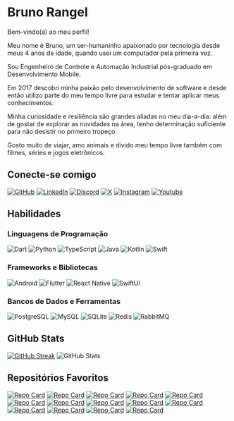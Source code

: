 # Bruno Rangel

Bem-vindo(a) ao meu perfil!

Meu nome é Bruno, um ser-humaninho apaixonado por tecnologia desde meus 4 anos de idade, quando usei um computador pela primeira vez.

Sou Engenheiro de Controle e Automação Industrial pós-graduado em Desenvolvimento Mobile.

Em 2017 descobri minha paixão pelo desenvolvimento de software e desde então utilizo parte do meu tempo livre para estudar e tentar aplicar meus conhecimentos.

Minha curiosidade e resiliência são grandes aliadas no meu dia-a-dia: além de gostar de explorar as novidades na área, tenho determinação suficiente para não desistir no primeiro tropeço.

Gosto muito de viajar, amo animais e divido meu tempo livre também com filmes, séries e jogos eletrônicos.

## Conecte-se comigo

[![GitHub](https://img.shields.io/badge/bmsrangel-100000?style=for-the-badge&logo=github&logoColor=white)](https://www.github.com/bmsrangel/)
[![LinkedIn](https://img.shields.io/badge/Bruno_Rangel-0077B5?style=for-the-badge&logo=linkedin&logoColor=white)](https://www.linkedin.com/in/bruno-machado-da-silva-rangel/)
[![Discord](https://img.shields.io/badge/bmsrangel-7289DA?style=for-the-badge&logo=discord&logoColor=white)](https://www.discordapp.com/users/bmsrangel/)
[![X](https://img.shields.io/badge/bmsrangel-000?style=for-the-badge&logo=x)](https://twitter.com/bmsrangel)
[![Instagram](https://img.shields.io/badge/bmsrangel-E4405F?style=for-the-badge&logo=instagram&logoColor=white)](https://www.instagram.com/bmsrangel/)
[![Youtube](https://img.shields.io/badge/bmsrangel1-FF0000?style=for-the-badge&logo=youtube&logoColor=white)](https://www.youtube.com/bmsrangel1/)

## Habilidades

### Linguagens de Programação

![Dart](https://img.shields.io/badge/Dart-0175C2?style=for-the-badge&logo=dart&logoColor=white)
![Python](https://img.shields.io/badge/Python-14354C?style=for-the-badge&logo=python&logoColor=white)
![TypeScript](https://img.shields.io/badge/TypeScript-007ACC?style=for-the-badge&logo=typescript&logoColor=white)
![Java](https://img.shields.io/badge/Java-ED8B00?style=for-the-badge&logo=openjdk&logoColor=white)
![Kotlin](https://img.shields.io/badge/Kotlin-0095D5?&style=for-the-badge&logo=kotlin&logoColor=white)
![Swift](https://img.shields.io/badge/Swift-FA7343?style=for-the-badge&logo=swift&logoColor=white)

### Frameworks e Bibliotecas

![Android](https://img.shields.io/badge/Android-3DDC84?style=for-the-badge&logo=android&logoColor=white)
![Flutter](https://img.shields.io/badge/Flutter-02569B?style=for-the-badge&logo=flutter&logoColor=white)
![React Native](https://img.shields.io/badge/React%20Native-000?style=for-the-badge&logo=react)
![SwiftUI](https://img.shields.io/badge/SwiftUI-FA7343?style=for-the-badge&logo=swift&logoColor=white)

### Bancos de Dados e Ferramentas

![PostgreSQL](https://img.shields.io/badge/PostgreSQL-316192?style=for-the-badge&logo=postgresql&logoColor=white)
![MySQL](https://img.shields.io/badge/MySQL-00000F?style=for-the-badge&logo=mysql&logoColor=white)
![SQLite](https://img.shields.io/badge/SQLite-07405E?style=for-the-badge&logo=sqlite&logoColor=white)
![Redis](https://img.shields.io/badge/redis-%23DD0031.svg?&style=for-the-badge&logo=redis&logoColor=white)
![RabbitMQ](https://img.shields.io/badge/rabbitmq-%23FF6600.svg?&style=for-the-badge&logo=rabbitmq&logoColor=white)

## GitHub Stats

[![GitHub Streak](https://streak-stats.demolab.com/?user=bmsrangel&theme=bear&background=000&border=30A3DC&dates=FFF)](https://git.io/streak-stats)
![GitHub Stats](https://github-readme-stats.vercel.app/api?username=bmsrangel&theme=transparent&bg_color=000&border_color=30A3DC&show_icons=true&icon_color=30A3DC&title_color=E94D5F&text_color=FFF)

## Repositórios Favoritos

[![Repo Card](https://github-readme-stats.vercel.app/api/pin/?username=bmsrangel&repo=flutter_youtube_speedcoding&bg_color=000&border_color=30A3DC&show_icons=true&icon_color=30A3DC&title_color=E94D5F&text_color=FFF)](https://github.com/bmsrangel/flutter_youtube_speedcoding)
[![Repo Card](https://github-readme-stats.vercel.app/api/pin/?username=bmsrangel&repo=telegram_speedcoding&bg_color=000&border_color=30A3DC&show_icons=true&icon_color=30A3DC&title_color=E94D5F&text_color=FFF)](https://github.com/bmsrangel/telegram_speedcoding)
[![Repo Card](https://github-readme-stats.vercel.app/api/pin/?username=bmsrangel&repo=inter_interface_clone&bg_color=000&border_color=30A3DC&show_icons=true&icon_color=30A3DC&title_color=E94D5F&text_color=FFF)](https://github.com/bmsrangel/inter_interface_clone)
[![Repo Card](https://github-readme-stats.vercel.app/api/pin/?username=bmsrangel&repo=nubank_speedcoding&bg_color=000&border_color=30A3DC&show_icons=true&icon_color=30A3DC&title_color=E94D5F&text_color=FFF)](https://github.com/bmsrangel/nubank_speedcoding)
[![Repo Card](https://github-readme-stats.vercel.app/api/pin/?username=bmsrangel&repo=twitter_speedcoding&bg_color=000&border_color=30A3DC&show_icons=true&icon_color`=30A3DC&title_color=E94D5F&text_color=FFF)](https://github.com/bmsrangel/twitter_speedcoding)
[![Repo Card](https://github-readme-stats.vercel.app/api/pin/?username=bmsrangel&repo=prime_video_speedcoding&bg_color=000&border_color=30A3DC&show_icons=true&icon_color=30A3DC&title_color=E94D5F&text_color=FFF)](https://github.com/bmsrangel/prime_video_speedcoding)
[![Repo Card](https://github-readme-stats.vercel.app/api/pin/?username=bmsrangel&repo=spotify_speedcoding&bg_color=000&border_color=30A3DC&show_icons=true&icon_color=30A3DC&title_color=E94D5F&text_color=FFF)](https://github.com/bmsrangel/spotify_speedcoding)
[![Repo Card](https://github-readme-stats.vercel.app/api/pin/?username=bmsrangel&repo=instaswift&bg_color=000&border_color=30A3DC&show_icons=true&icon_color=30A3DC&title_color=E94D5F&text_color=FFF)](https://github.com/bmsrangel/instaswift)
[![Repo Card](https://github-readme-stats.vercel.app/api/pin/?username=bmsrangel&repo=todo_list_kotlin&bg_color=000&border_color=30A3DC&show_icons=true&icon_color=30A3DC&title_color=E94D5F&text_color=FFF)](https://github.com/bmsrangel/todo_list_kotlin)
[![Repo Card](https://github-readme-stats.vercel.app/api/pin/?username=bmsrangel&repo=geojourney_rn&bg_color=000&border_color=30A3DC&show_icons=true&icon_color=30A3DC&title_color=E94D5F&text_color=FFF)](https://github.com/bmsrangel/geojourney_rn)
[![Repo Card](https://github-readme-stats.vercel.app/api/pin/?username=bmsrangel&repo=ftasks-frontend&bg_color=000&border_color=30A3DC&show_icons=true&icon_color=30A3DC&title_color=E94D5F&text_color=FFF)](https://github.com/bmsrangel/ftasks-frontend)
[![Repo Card](https://github-readme-stats.vercel.app/api/pin/?username=bmsrangel&repo=ftasks-backend&bg_color=000&border_color=30A3DC&show_icons=true&icon_color=30A3DC&title_color=E94D5F&text_color=FFF)](https://github.com/bmsrangel/ftasks-backend)
[![Repo Card](https://github-readme-stats.vercel.app/api/pin/?username=bmsrangel&repo=fdrive_frontend&bg_color=000&border_color=30A3DC&show_icons=true&icon_color=30A3DC&title_color=E94D5F&text_color=FFF)](https://github.com/bmsrangel/fdrive_frontend)
[![Repo Card](https://github-readme-stats.vercel.app/api/pin/?username=bmsrangel&repo=fdrive_backend&bg_color=000&border_color=30A3DC&show_icons=true&icon_color=30A3DC&title_color=E94D5F&text_color=FFF)](https://github.com/bmsrangel/fdrive_backend)
